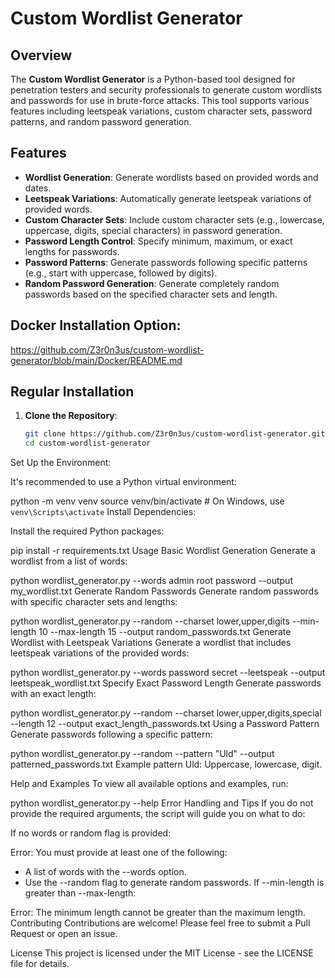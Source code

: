 # Custom Wordlist Generator

## Overview

The **Custom Wordlist Generator** is a Python-based tool designed for penetration testers and security professionals to generate custom wordlists and passwords for use in brute-force attacks. This tool supports various features including leetspeak variations, custom character sets, password patterns, and random password generation.

## Features

- **Wordlist Generation**: Generate wordlists based on provided words and dates.
- **Leetspeak Variations**: Automatically generate leetspeak variations of provided words.
- **Custom Character Sets**: Include custom character sets (e.g., lowercase, uppercase, digits, special characters) in password generation.
- **Password Length Control**: Specify minimum, maximum, or exact lengths for passwords.
- **Password Patterns**: Generate passwords following specific patterns (e.g., start with uppercase, followed by digits).
- **Random Password Generation**: Generate completely random passwords based on the specified character sets and length.


## Docker Installation Option:  
https://github.com/Z3r0n3us/custom-wordlist-generator/blob/main/Docker/README.md

## Regular Installation
1. **Clone the Repository**:
   ```bash
   git clone https://github.com/Z3r0n3us/custom-wordlist-generator.git
   cd custom-wordlist-generator
Set Up the Environment:

It's recommended to use a Python virtual environment:

python -m venv venv
source venv/bin/activate  # On Windows, use `venv\Scripts\activate`
Install Dependencies:

Install the required Python packages:

pip install -r requirements.txt
Usage
Basic Wordlist Generation
Generate a wordlist from a list of words:


python wordlist_generator.py --words admin root password --output my_wordlist.txt
Generate Random Passwords
Generate random passwords with specific character sets and lengths:


python wordlist_generator.py --random --charset lower,upper,digits --min-length 10 --max-length 15 --output random_passwords.txt
Generate Wordlist with Leetspeak Variations
Generate a wordlist that includes leetspeak variations of the provided words:


python wordlist_generator.py --words password secret --leetspeak --output leetspeak_wordlist.txt
Specify Exact Password Length
Generate passwords with an exact length:


python wordlist_generator.py --random --charset lower,upper,digits,special --length 12 --output exact_length_passwords.txt
Using a Password Pattern
Generate passwords following a specific pattern:


python wordlist_generator.py --random --pattern "Uld" --output patterned_passwords.txt
Example pattern Uld: Uppercase, lowercase, digit.

Help and Examples
To view all available options and examples, run:


python wordlist_generator.py --help
Error Handling and Tips
If you do not provide the required arguments, the script will guide you on what to do:

If no words or random flag is provided:


Error: You must provide at least one of the following:
  - A list of words with the --words option.
  - Use the --random flag to generate random passwords.
If --min-length is greater than --max-length:


Error: The minimum length cannot be greater than the maximum length.
Contributing
Contributions are welcome! Please feel free to submit a Pull Request or open an issue.


License
This project is licensed under the MIT License - see the LICENSE file for details.





